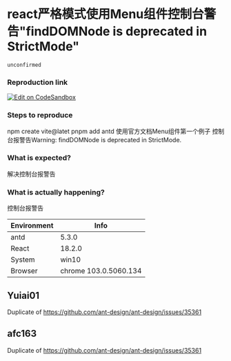# react严格模式使用Menu组件控制台警告"findDOMNode is deprecated in StrictMode"

`unconfirmed`

### Reproduction link

[![Edit on CodeSandbox](https://codesandbox.io/static/img/play-codesandbox.svg)](https://codesandbox.io/p/sandbox/proud-sun-qrfhs5?welcome=true)

### Steps to reproduce

npm create vite@latet
pnpm add antd
使用官方文档Menu组件第一个例子
控制台报警告Warning: findDOMNode is deprecated in StrictMode.

### What is expected?

解决控制台报警告

### What is actually happening?

控制台报警告

| Environment | Info                  |
| ----------- | --------------------- |
| antd        | 5.3.0                 |
| React       | 18.2.0                |
| System      | win10                 |
| Browser     | chrome 103.0.5060.134 |

<!-- generated by ant-design-issue-helper. DO NOT REMOVE -->

## Yuiai01

Duplicate of https://github.com/ant-design/ant-design/issues/35361

## afc163

Duplicate of https://github.com/ant-design/ant-design/issues/35361
